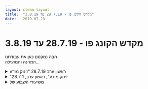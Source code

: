 ```yaml
---
layout: clean-layout
title:  "מקדש הקונג פו - 28.7.19 עד 3.8.19"
date:   2019-07-28
---
```

# מקדש הקונג פו - 28.7.19 עד 3.8.19 
הבה נמקסם כאן את עבודתנו<br> המהנה והמועילה...

<details>
                    <summary>ראשון ערב 28.7.19 "זינוק מודע</summary>
                    הגעתי לשיעור במצב נפשי ירוד, ממש חוויה של משבר, ציפיתי שזה הולך להשתנות בזמן השיעור, ומשהו בי גם ניסה להתנגד לזה, אבל בהדרגה זה באמת מה שקרה.<br> <br> התחלתי לעצמי את השיעור בעיקר בלהיות עם עצמי ועם הרגשות שלי. הלכתי לגינה השקועה ואחרי זמן קצר בן וקרן הצטרפו אלי. בן הנחה הכתיב לי טבלה שבה הפרק הראשון מחולק ל-12 חלקים בסדר מסויים. אחר כך אני וקרן קיבלנו סדרה של תרגילים שכל אחד מהם מכוון לאחד מאותם החלקים. הראשון היה לתרגל שני תרגילי מתחיה מסוימים תוך דיווח על השתפרות ועל הנאה (מאגר תנועות), השני היה מעיין תרגיל סיוף בידיים מוצלבות כשמנסים ללטף את הצד השני (קרב מבוקר), השלישי בו זמנית להגביר את הנינוחות שלנו ואת הערות שלנו לסביבה תוך דיווח על שיפור והנאה (הגנה עצמית), הרביעי לשפר את יכולת הקפיצה מהמקום שלנו (מיומנויות תנועה), החמישי&nbsp;&nbsp;לשתף במשהו שהשתפרנו בו לפי תור בזוג (עבודת זוגות), השישי לזרוק משהו קטן באוויר ולתפוס אותו (מיומנויות חבטה), השביעי אותו דבר רק בעיניים עצומות (כיוונוני הצלחה), השמיני לעקוב אחרי עצמנו מבפנים (עבודה פנימית), אחר כך היה תרגיל שבו כתבנו משאלות ונהנו מהן ותרגיל שבהו העצמנו את ההנאה שלנו באופן כללי, אבל אני לא בטוח לאיזה חלק כל אחד מהם היה מקושר, היה עוד תרגיל שאני בכלל לא זוכר, והאחרון היה לדמיין את היום שהיה לנו לפני השיעור, לדמיין אותו יותר נינוח, ושהגענו לשיעור 10 דקות לפני השעה שהגענו בה בפועל. <br> <br> אחר כך ציירנו טבלה ריקה שמייצגת את אותה טבלה של חלקי הפרק הראשון. נזכרנו בכל אחד מהתרגילים וסימנו דרך הטבלה לאיזה עוד חלקים הוא תרם, אז בן נתן כל מיני שמות אחרים לחלקים ואנחנו היינו צריכים לסמן בטבלה הריקה את החלק הרלוונטי, ולבסוף סימנו לעצמנו את השלב שבו אנחנו משערים שאנחנו נמצאים בו בכל חלק לפני סולם שקיבלנו.&nbsp;&nbsp;<br> <br> מכאן המשכתי לעצמי את השיעור, בהתחלה חיפשתי תרגילים גופניים שאני מרגיש שעושים טוב לברך שלי (שלאחרונה פיתחה רגישות מסוימת לפעילות גופנית). קרן הציעה שנעשה עבודת ראי ביחד, ועשיתי הפסקה קצרה בחיפוש בשביל זה.<br> <br> הרגשתי שהשיעור שלי מושך אותי לשנות מיקום ולהמשיך בפעילות יחסית יום יומית בתוך מסגרת השיעור. התחלתי בללכת על אבן גבירול ולחפש מקום שאני אוכל גם לאכול בו וגם להטעין את הטלפון. תוך כדי ההליכה התמקדתי בעיקר בלאפשר לעצמי להתאזן. התישבתי במקודונלדס והתחלתי לגלוש באינטרנט תוך כדי שאני יוצר הרבה עצירות יזומות ששברו את האינרציה שאני בדרך כלל נכנס אליה תוך כדי גלישה. אחרי זה הרגשתי שהגיע הזמן לסיים את השיעור, ואכן כך עשיתי.
                  </details><details>
                    <summary>"זינוק מודע", ראשון ערב, 28.7.1</summary>
                    תחילת שיעור בערך ב19:30.<br> <br> הוכרזה תחרות מי יגיע ראשון למקום בו התקיים באותה עת השיעור של 18:00 (שמשתתפיו נעדרו רגעית), שסומן ע&quot;י בן.<br> השתרכתי לי מאחור, אך גיליתי שלמרות מגבלותיי, עם קצת יותר מאמץ אולי הייתי יכול להגיע ראשון.<br> <br> עבדתי קצת על ראייה דרך הרפיית המבט. לא כל כך הצלחתי להיכנס לזה.<br> ריב הראה לי תרגיל מסוים של אגרופים ל 5 כיוונים, כשהרגליים נטועות בקרקע. הסתכלנו על שלבים נוספים אפשריים של התרגיל.<br> בערך ב8 קיבלנו - בועז, בעז, דרור וריב, הנחייה להיפרד מהאחרים בשעה 20:45, ולהמשיך את השיעור של עצמנו.<br> <br> החלטנו לנצל את הזמן המשותף כדי לעבוד על דברים ביחד. רבע שעה לאמנות הלחימה וחצי שעה לבריאות והגשמה:<br> - אחד נכנס למרכז המעגל בכל פעם, ומסמן חבטות על האחרים.<br> - אותו תרגיל כולל אפשרות להתגונן.<br> - שיחה/שיתופים בכל מני נושאים ונסיון להיטיב.<br> חלק מהזמן חוויתי חוסר נוחות בתוך הגוף שלי, תחושה שאני צריך להזיז אותו מצד אחד, ופוחד לזוז מצד שני.<br> נסיתי לעבוד עם זה, לאפשר לחוסר הנוחות להיות. לעתים להיות חסר תנועה ולראות מה קורה בפנים.<br> <br> ב20:45 התפצלנו. הלכתי לכיוון דיזנגוף סנטר. התיישבתי על ספסל בדרך, במטרה להתחבר יותר אל השיעור שלי.<br> היה לי מאד נעים הטיול הזה, ובהמשך, בתוך הקניון גם כן.<br> נהניתי להתבונן על חנויות, ציורים, אנשים... להרגיש מה עולה בי.<br> עשיתי עבודה מיטיבה עם הדמיון.<br> <br> כיוונתי שהשיעור שלי יתמזג עם היומיום בהדרגה בין 21:30 ל22:00, ורציתי להגיע לאכול משהו לקראת סיום השיעור.<br> מתישהו עלה בי שיפוט על כך שאני לא נותן לעצמי תרגילים ברורים ו&quot;סתם הולך&quot;.<br> נראה לי שזה הצביע על משהו אמיתי, אבל בצורה לא כל כך מיטבית.<br> <br> היה משהו משחרר עבורי בסיום ההדרגתי - להיות בשיעור אבל לא לגמרי.<br>
                  </details><details>
                    <summary>משיעורי השבוע של</summary>
                    
                  </details><details>
                    <summary>> > א' 28.7.2019, "זינוק מודע</summary>
                    מסביבות רבע לשבע בנקודת המפגש, עם חלק מרכזי ליד בריכת הפרחים בכיכר התרבות עם בעז, בועז ודרור (וליד דניאל וקרן) וחלק נוסף בבית עד לא יודע מתי, אולי שתים עשרה.<br> <br> מתוך התקדמות משותפת עם בועז בתחילת השיעור:<br> + שיחה על השפה: למידתה, שימוש בה, הבנת מה שנאמר, מה בי שמשלים את מה שנאמר בלי בהכרח לשמוע או להבין הכל..<br> + דגש למשך השיעור: הקלות שמודגמת על ידי הנדירים שרצים בקלות, וגם בעבודה, בתקשורת..<br> ניסיתי להשאיר את היעד הזה חי ומאפשר בעמידת ידיים, התגמשות, מציאת טכניקות מועילות, תרגול פורמות, הליכה בגובה (בזה במיוחד בלטו תת-סעיפים כמו לא להניח ללחץ מיותר להצטבר - אפילו לא כשהוא עדיין זעיר)..<br> <br> דרך יעילה לשחרור החבטות שלי ולהרחבת הכוונון שלי לכל מה שמקיף אותי ולא רק לפנים:<br> קובע נקודות סביבי וחובט בהן (למשל זרוע ימין יכולה לחבוט לחמש נקודות: לאחור משמאל, שמאלה, לפנים, ימינה, ולאחור מימין), משדרג את זה בהוספת גבהים (ברגליים יותר כפופות למשל), נקודות נוספות, אלכסונים.. ובסופו של דבר משחרר את זה לגמרי בחבטות חופשיות לאן שאני רוצה.<br> זה היה נעים ורגוע, ומדי פעם סיפק תרגולים ייעודיים - למשל בחביטה ימינה עם זרוע ימין כמו שמודגם ב&quot;אגרוף ארוך&quot; הראשונה, בעזרה שכינוס זרוע אחת מגיש לפשיטת הזרוע השניה, ועוד כל מני.<br> <br> ביקשתי מבן לסיים את השיעור לפני תשע, במקום זה (לשמחתי) בועז, בעז, דרור ואני הונחינו להמשיך בשיעורינו ברבע לתשע במיקומים נפרדים.<br> ניצלנו את הזמן עד אז לעבודות משותפות באמנות הלחימה, הריפוי וההגשמה. <br> <br> משהו מההתקדמות המשותפת באמנות הלחימה:<br> כל פעם אחד מאיתנו התיצב בין האחרים והגיע אליהם בכל מני אופנים שבחר. אצלי נכללו בזה למשל הגעות מאחור והתקרבות למטרת חיסול. בהמשך התרגיל הזה הנמענים נעו, סיפקו מטרה נעה.<br> תרגיל טוב נוסף היה איתור &quot;בנק המטרות&quot; אצל אחרים והגנה על זה שלי, ובהמשכו – הגנה טוטאלית על עצמי, בלי צורך להתייחס למטרות מסויימות.<br> <br> תוך כדי העבודות השונות תרגלתי גם את איכות הקלות שהתאכנתי עליה בתחילת השיעור וגם את הבעלות שלי על השקט שלי (כולל למשל לא לנהל אותנו או להציע דברים חלק מהזמן), זה היה נעים ומיטיב.<br> <br> בבית: הנגשת דברים שאני רוצה לעסוק בהם ולא במיוחד (עד במיוחד לא) נגישים לי, באמצעות שדרוג עצמי בעזרת שקט. הצבתי לי שלושה דברים כאלה שאני רוצה לעסוק בהם. הגעתי לאחד, במידה מסויימת לשניים. דווקא השלישי היה חשוב לי במיוחד במובן היומיומי-שרידתי שאחד היעדים שלי הוא מודעות אליו ושדרוגו.<br> הפעילות הזאת, וזיהוי מה שהגעתי אליו ומה שלא, גם סימנו לי את פעילויות מחר (אכן הגעתי לנושא השלישי ביעילות למחרת), ושדרוגים נוספים נחוצים/רצויים ביכולתי להגיע לכל מה שאני רוצה לעסוק בו. <br>
                  </details><details>
                    <summary>> > ב' 29.7.2019, "מסלולים מהנים</summary>
                    עם אסא, ניקו, מיכל ושיר, בכיכר אתרים.<br> <br> הגעתי על השפיץ, בשבע וחצי. סיימתי בכיכר אתרים בסביבות עשר ועשרים, עשר וחצי (התכוונתי להמשיך בשיעור, אבל הסתבר שלשיעור אין שום כוונה להמשיך אתי).<br> <br> כשעבדתי עם ניקו על הפורמות הבסיסיות הראשונה, השניה והשלישית ועל חמש החיות, קיבלתי כמה הבזקים נהדרים. ביניהם:<br> + שמעתי את עצמי אומר לניקו משהו בכיוון &quot;לא משנה מה מביניהם, העיקר שתבחר משהו&quot; והפס קול כאילו היה מרובד בכל הפעמים שפחות או יותר אותן מלים נאמרו/ייאמרו (כולל לי) עם אותה הבעה של האומר שמנסה להביע משהו שעובר רק בחלקו. משהו כזה.<br> + נזכרתי בי לומד את הפורמה השלישית והרביעית ממישהי, הרגשתי בגוף שלי אז, במעין כאב פנימי, בעצמי בתנוחה המדוייקת שהייתי בה ובשתיים-שלוש תנועות סביבה, ובמי שמלמדת אותי מגלה שהיא לא זוכרת מה הפורמה הבסיסית השלישית ומה הרביעית, שהוא אולי בסיס הולם לזה שגם אצלי העולם תמיד קצת מיטשטש כשאני מנסה להצמיד להן את המספר הנכון.<br> <br> בן העביר לנו שתים עשרה עבודות. משתפר באחת, בא אליו ומקבל את הבאה.<br> + שיפרתי שלוש תנועות פיזיות. ביניהן עמידת ידיים (מול קיר), עם סוג של התארכות שהשתפרה הפעם, ומן תרגיל של הגמשת הזרוע/השכמה שהצליח מאוד לערב כמה חלקים מפתיעים שלי. <br> + שיפרתי קצת את ריקוד הקרב שלי (הצעדים שמניידים אותי כרצוני בזמן קרב), במיוחד משהו שקשור בהפניית הצד אל היריב כל הזמן במטרה להישאר מוגן. <br> + כיסיתי את השטח באור לבן בוהק (השיפור היה שהנחתי לו לקרן מאליו, לא כאילו אני מחולל את זה. לקח לי זמן להיפטר מהשימוש במלה &quot;כיסוי&quot; כאילו היא מתכוונת למעטה חיצוני.)<br> + הרפיתי את הגוף<br> + העמקתי את הנוחות שלי עם מישהו (לא מבין הנוכחים). עם שני מישהואים למעשה.<br> + שיפרתי את האגרוף/ים שלי, בעיקר במשהו שקשור לטווח הארוך שלו בתחום שבו הוא בסביבות שיא המרחק ממני.<br> + סקרתי את רמתי בשיעור עד כה, נהניתי ממנה ושיפרתי אותה (צללתי לרגע קצרצר לשורת נקודות כמו לבריכות של דיגורי ביער בין העולמות. בריכת שעת ההגעה, בריכת הנכונות לעבוד עם אנשים, בריכת הכוונון להניח לדברים טובים שיושלכו ליומיום).<br> + העמקתי את הנוחות שלי עם עצמי (העבודה החשובה של היום מבחינתי, אם רק זה היה בשיעור סלמאת, עשיתי את שלי)<br> + שיפרתי את היכולת שלי לנהל עכשיו את השיעורים של ארבעת האחרים (בעיקר בשיפור התפישה שלי אותם)<br> + התבוננתי ברמה שבה עברתי את הלימודים עד כה, נהניתי ממנה, שיפרתי אותה<br> + העמקתי את הנוחות שלי עם הגוף שלי.<br> + סקרתי את היום שלי ממתי שקמתי עד עכשיו, נהניתי ממנו, הוספתי לו איכויות מסויימות, שיפרתי אותו.. (היה בהנחייה גם משהו כמו &quot;ככה שהגעתי עשר דקות לפני השעה שהגעתי בה&quot;, אבל זה פחות או יותר רק עצבן קצת).<br> <br> בהמשך השיעור, עד מה שהתברר בדיעבד כתומו, מצאתי עם אסא &quot;מאיצנים&quot; שיכולים להאיץ את ההתפתחות שלנו.<br> <br> <b>מעכבים</b><br> מבחין בגישות והתנהלויות מעכבות שיש אצלי. חווה את עצמי בלעדיהן, או עם גישה או התנהלות יותר טובה.<br> למשל, אם מנהלת אותי תפישה שלי כמי שלא ניגש למשימות שמוטב שייגש אליהן, אני מניח לתפישה יותר טובה שלי את עצמי לנהל אותי.<br> כחלק מהעבודה שלנו מצאנו מעכבים מעניינים, לא לגמרי מובנים מאליהם. למשל איזה תדר פנימי של &quot;עוני&quot; שמתבטא לא רק בחשבון הבנק אלא גם בצורת המגורים, ביחסים עם אחרים וכן הלאה, כך שהצלחה להמיר אותו בתדר יותר מוצלח תשפיע על הרבה תחומים.<br> <br> <b>ריצה קלה</b><br> עבודת המשך לדגש העיקרי בשיעור אתמול שלי, שמופיעה בהמשכונים כבר אי אלו שיעורים. אני אוהב את המתמשכים האלה.<br> כמו יחידי הסגולה שרצים בקלות, רואה את עצמי &quot;רץ בקלות&quot; בכל מני תחומים, לא רק בריצה פיזית. רץ בקלות בניהול הכלכלי שלי, בהתקדמות שלי בלחימה, וכן הלאה.<br> פשוט הזכרנו תחומים, וראינו את עצמנו במצב &quot;ריצה קלה&quot; בהם.<br> <br> <b>אסטרטגיית ההצלחה שלי</b><br> ליצורים שונים יש אסטרטגיות שרידה והצלחה שונות. איזו אסטרטגיה תאפשר ליצוריבּ לעבור דרך שער הפרק השלישי? <br> <br> <b>צבירת זמן</b><br> בדברים שאני טוב בהם, אני משקיע פרקי זמן ומאמץ אינטנסיביים.<br> הדעות והרגשות שלי על זה – האם זה כדאי, האם בא לי וכיו&quot;ב לוויינים – הם עניין נפרד, שאני לא רוצה לתת לו למנוע ממני את הזמן והמאמץ שאני רוצה להשקיע בדברים (בשלב זה אני כבר ממילא לא חושש שדברים כאלה יישארו לא מטופלים).<br> ובכן, כמה דקות קרב נתתי לי בשבוע האחרון?<br> מה שאני חושב ומרגיש כלפי זה פחות רלוונטי. הנתון עצמו: כמה דקות?<br> נתנו לעצמנו עוד דקת קרב. השתמשנו בטכניקה החמודה של ספירה לאחור, כל אחד בתורו סופר עשר שניות עד שהדקה נגמרה.<br> <br> <b>מומחוי</b><br> נכונות להתמחות בתחומים מסויימים. קטנים, יותר גדולים – להכיר היטב את מצבי הצבירה של התמחות ומומחיות, התמקצעות ומקצוענות.<br>
                  </details><details>
                    <summary>> > ד' 31.7.2019, "צעד נוסף</summary>
                    מכשש וחצי עד כעשר וחצי<br> <br> בכיכר חסידי אומות עולם<br> עד שסשה הגיעה נתתי לעצמי אימון בעיקר גופני, שכלל בין השאר להיות נמוך על הקרקע, פורמות, צעדי ריחוף שכאלה, הגמשה של האגן ועוד.<br> <br> כשהגעתי כל העמדות (חצאי הגורן) היו תפוסות חוץ מזאת ליד הברזיה, אז עבדתי שם. בגינה לידי, במקום שעצים ושיחים מחביאים למחצה את מי שנמצא בו, שיחקו שני זאטוטים. מבחינתם זה היה יער פלאים שהצליח להחביא אותם לרגע ממבוגר אחראי כלשהו. מבחינת איזה ישות פנימית אצלי, זה היה מקום שמשתינים בו וממש מוטב לא לגעת בו יותר מדי. בשם הישות הזאת רציתי ללכת למשות משם את הילדים. הסתכלתי בשתי המציאויות - שלהם ושלי, ועזבתי אותם לנפשם בזאת הכל כך הרבה יותר מוצלחת של עצמם.<br> <br> כשסשה הגיעה עברנו לגן דבורה. בהתחלה למדנו על הדשא והיתושות למדו עלינו (חוץ מלהק יתושות שהעדיף לאפוף את כרית החבטות שלי, קטע מוזר) ואז עברנו לשטח הילדים שבועז ושמואל כבר היו לידו ובו.<br> טיפה מזה:<br> + חקירת זוויות. כאלה שנוצרות בין השוקיים לכפות הרגלים כשכפות הרגליים מונחת פחות או יותר בכל שטחן על הקרקע ולגוף מותר לנוע, כאלה שרגל יוצרת כשהיא באוויר, כאלה שהאגן קשור אליהן.. הונחינו לוודא שבחקירה נכללות זוויות שמסמלות איזשהו גבול (ביחס לאגן למשל, זה יכול להיות כשפלג הגוף העליון רוכן מטה וזה פחות או יותר סוף טווח הכפיפה כרגע) וגם זוויות שלגמרי לא (למשל הטיה קלה של פלג הגוף העליון או כיפוף קל של הרגל).<br> + חוויית טווחים (התברר לי למשל שיש בין הגופים שלנו הרבה טווחים, לא אחד, ושהרגישות שלי ליחס בין הגוף שלי לבין סביבתו גברה מאוד).<br> + איתור רגישות שמגבירה את המוגנות.<br> + איתור מבנים תנועתיים שאולי יעזרו בכל מני שלבי-יום שלנו כשזה נחוץ. הדגמנו אותם זה לזה כדי להדגיש אותם לעצמנו.<br> + תנועות מתחילת &quot;חמש החיות&quot;.<br> + איתרתי את המרחב/השקט שמחוץ לי, אותי שבתוכו, ואותו שבתוכי.<br> זיהיתי שהוא אחד, ושהוא פוגש בעצמו (זה שמחוץ לי בזה שבתוכי) ומחבק אותי בדרך (חוויתי את עצמי הן כשקט המחבק והן כגוף המחובק).<br> מצאתי את היכולת לחוות את החיבוק הזה מתי שאני רוצה, וידברים טובים שזה נותן לי (למשל מה שמעצבן מעצבן פחות, מי שאהובים אהובים לכל הפחות לא פחות).<br> <br> הצטרפתי לבועז ושמואל בסביבות עשרה לתשע, והונחינו להעביר את עצמנו לגן דובנוב עצמאית, עם עבודה כל כך טובה שהיא תיזכר כמו יהלום זוהר.<br> העבודה שלי היתה לגמרי כזאת. בהתחלה כפות הרגליים שלי יצרו ופגשו טביעות זוהרות שהרגיעו וריפאו אותן. אחר כך הלך מתחתי ריבּ הפוך. זה היה צלול, נוכח מאוד, ודומיין/נחווה ויזואלית, תחושתית ושמיעתית (למשל כשכפות הרגליים שלנו נפגשו בכל צעד זה השמיע קול כמו של הליכה על מים). היה לזה אפקט מרפא נהדר.<br> <br> בגן דובנוב כל אחד כבש לו את אחד הספסלים מאלו שעומדים בריבוע (נדמה לי שליד הכניסה לרחוב ליאונרדו דה וינצ&#39;י), והעברנו לנו עבודות בסבב:<br> <br> + בועז הנחה אותנו בהכנת/תכנות יום-מחר מוצלח (בדיעבד, ממיקומי הנוכחי בשלהי יום מחר, הוא אכן מוצלח מאוד ונדמה לי שהעבודה הזאת באמת תרמה לזה).<br> <br> + שמואל העביר שתי עבודות מופלאות.<br> ++ הפניית תשומת לב לכל התנועה הפנימית שבי, כולל למשל הנשימה ופעימות הלב, וגם תנועות עדינות יותר.<br> ++ מדמה ים די שקט נרחב, שנפרש בין אופק לאופק והגלים שלו בוהקים בשמש. מכיר בכך שמתחת לשכבה העליונה, המנצנצת בשמש, שאני מכיר מעצמי ומהעולם, יש עוד מעמקים כבירים. חש בהם קצת.<br> <br> + מצאנו דברים שאנחנו טובים בהם.<br> זיהינו שלקח לנו הרבה זמן להיעשות טובים בהם, ושזה כלל תקופות של עבודה אינטנסיבית. חיפשנו מה איפשר לנו לספק לעצמנו פרקי זמן אינטנסיביים כאלה. (שיתופים לגבי המאפשרים כללו צורך, ייאוש, תחושת ייעוד, רצון, ודחף להשלים את היצירה התורנית, לעשות אותה שלמה, מושלמת, מה שנועדה להיות.) <br> התבוננו בדברים שאנחנו רוצים להיעשות טובים בהם, ובדקנו האם אנחנו מאפשרים לעצמנו להתיימן בהם כמו שאיפשרנו לעצמנו במה שאכן נהיינו טובים בו.<br> מיקדנו את זה באמנות הלחימה.<br> כל אחד מאיתנו מדד בתורו שלוש דקות נפרדות. בראשונה, השניים האחרים תיאמו איזה סוג של קרב הם רוצים לערוך. בשניה, ערכו את הקרב. בשלישית, כולנו ישבנו לנו.<br> אחרי כן שוחחנו על זה קצת, נתנו טיפים, התבוננו, תהינו, הצענו. <br> <br> בסוף חזרתי דרך גן דבורה ברון וסיימתי את השיעור. <br>
                  </details><details>
                    <summary>> > ה' 1.8.2019, "הצעד הבא</summary>
                    מכחמש וחצי עד כתשע וחצי בנקודת המפגש, גינת חיסין וגן יעקב (בקומה העליונה).<br> <br> בנקודת המפגש פעלתי ברוח הרצון לספק לי פרקי התיימנות יותר משמעותיים בכל מני דברים.<br> <br> בשש וכמה דקות בועז, יניב ואני העברנו את עצמנו לגן חיסין. בדרך הזמנתי את בועז ויניב לשער מה נושא השיעור (שסייעננו העביר לי לפניו), ושניהם הגיעו לנושא הכללי כמעט מייד: <b>לכבוש את הפרק הבא בלימודיך ובחייך</b>.<br> <br> ערכנו סבבי הנחייה בנושא השיעור.<br> <br> + שיתופים ממיטב הלימודים שלנו השבוע, גם משיעורים וגם לא (אחד השיתופים המשמעותיים בשבילי היה של בועז, מחווייה שקשורה להתיימנות מקצועית. לא כדאי לי להתנות את הפתיחות והנכונות שלי ללמוד ולהשתפר, בזה שהמורים הפוטנציאליים שלי יענו על מפרט שדמיינתי).<br> + רשימה של איך שאהיה לדעתי כבוגר הפרק הזה בכל מני עניינים (הספקתי לפרט כמה דברים לגבי אמנות הלחימה שבהירים לי, מסתבר, ומשהו מאמנות ההגשמה והאושר שמשום מה באו ביחד).<br> + מדמיין את עצמי כמו שאני מעוניין להיות, בתחומים ספציפיים ובאופן כללי, כולל חוויית החיים שלי. בלי להגביל את עצמי דווקא לסוף הפרק הזה.<br> + מוצא איכויות פרק-שלישי שכבר יש לי איתן היכרות טובה. אולי רציפה, אולי בהצצות, בכל אופן ברור לי במה מדובר (זאת היתה אחת העבודות המשמעותיות יותר בשבילי בשיעור הזה. בין האיכויות ששיתפנו בהן היו מצב צבירה מסויים, איכויות תנועתיות מסויימות, רמות התבוננות ולמידה, והיכולת ללמד את עצמי להיות טוב במשהו).<br> + איתור &quot;פיקים&quot; לימודיים/תפקודיים שלי מהעבר. זיהוי המקום הפנימי הזה בי, <b>ופשוט להיות בו</b> יותר. להיות בו כמה שיותר.<br> + סריקה כללית של שש האמנויות. מיקומי בכל אחת מהן, וכמה אני מרגיש כרגע שיש לי בכל אחת מהן תנועה משמעותית מעלה.<br> <br> בסוף הסבבים האלה העברנו את עצמנו בחזרה לכיוון נקודת המפגש תוך כדי שאילת שאלות מועילות (בסבב, כל אחד את כולנו, בלי צורך לענות בקול). אספנו את ליעוז, ועברנו לגן יעקב להמשיך ללמוד את סן צ&#39;ן השלישית.<br> <br> כשיניב ובועז המשיכו להם המשכתי עוד קצת עם ליעוז. בין השאר התאמנו בקרב ושוחחנו. קצת מהדברים הטובים שעלו:<br> + הקשבה בזמן קרב (אני יכול למשל לשים לב לאף שלו, למתי שהוא שואף ולפיכך אולי פחות מוכן / מוכוון-התקפה)<br> + הזכרתי מצב צבירה שאני שואף אליו, של (בין השאר) זרימה קלה בין מצבים, ושאלתי מה יעזור להימצא בו יותר. ליעוז הציע את מה שלא משתנה, למשל השקט. זה השלים לי את התמונה, והתקשר לי לפיסות ידע נוספות. זה שלא משתנה מאפשר השתנות בלתי מוגבלת.<br> + lo and behold, הפורמה החמישית כוללת הפלה.<br> + מוקדי קיום שונים שמעשירים זה את זה. למשל עבודה טובה ומשפחה שכל אחד מהם הוא מן כוח-על זוטא סודי שלי כשאני אצל השני.<br> + אוכל-כל במובן הטוב: אמנות היש, כל דבר הוא תזונה טובה בשבילי.<br> + עוזר לפעמים לזהות מאיזה סגנון (צפוני/דרומי) דברים מגיעים – פורמות, הסטות, טכניקות..<br> + סבתא איטל וסבתא אורה, מציאויות שונות שמתגלות כשמסתלקים הזיכרון ויכולות נוספות. מה אני שואף שההוויה שלי תהיה?<br> + הרגע הזה. השיעור שלי הסתיים ברגע מדוייק, כשהתקיימם של העבר, העתיד ותפיסות נוספות כאן ועכשיו קיבל ממשות צלולה מאוד פתאום.
                  </details><details>
                    <summary>שעור יום שני בקר 29.7.19 - "אגרופים מצחיקים</summary>
                    הגעתי ב-6:25 – השתתפו: אינגריד, דורית, יואב – הנחה: בן – השיעור שלי הסתיים ב-8:20<br> <br> תחילת השיעור<br> כמעט מיד עם הגעתי לנקודת המפגש בן הנחה אותי להמשיך את השיעור שלי תוך מעבר לגן דובנוב ולהתמקם בשליש המרכזי שלו.<br> מעבר בהליכה שלווה, תוך תשומת לב לגוף, לתחושות ולמחשבות, בראיה מרחבית. התנועה במרחב עזרה לי להיות ממוקדת.<br> עם כניסתי לגן דובנו הייתי בדילמה היכן להתמקם. דילמה בין ההנחיה לבין הרצונות שלי למקום נעים יחסית לבצע עליו תרגילים בישיבה או בשכיבה. בסוף בחרתי ברחבת המתקנים לי השביל החוצה, על הגבול בין השליש הראשון לשליש המרכזי של הגן. <br> התחלתי במדיטציה בעיניים עצומות בישיבה מזרחית על ספסל, כדי לברר עם עצמי מה מנסה להגיע אלי ועל מה ברצוני לעבוד. גמישות, מתיחות, חיזוק מתוך שקט ושלווה – כלומר ללא מאמצי יצר.<br> תוך כדי המדיטציה עלה הבזק של זיכרון ברור וצלול של תחושת אושר צרוף ללא גורם חיצוני מיוחד, אלא מתוך עצם הטבילה בטבע מסביב וההתבוננות בו, כשאני מרגישה בטוחה.<br> <br> חלק ראשון<br> פתחתי בתרגילי גמישות ומתיחה ברחבת המתקנים. נעזרתי במתקנים לכל מיני מתיחות, להיתלות בידיים, ועוד. <br> בדיעבד אני מזהה גם פעילות של מנגנון פנימי לניפוי מחשבות ביקורתיות.<br> תוך כדי מתיחת פיסוק הרגליים והתכופפות התעוררו פעמיים מעין צלצולים באזן שמאל שלי (זאת ששומעת פחות טוב). תופעה מוכרת, אך הפעם הענקתי לה תשומת לב, התבוננתי, הקשבתי, חקרתי. <br> תרגילי חיזוק שרירי הבטן (כפיפות בטן ועוד), לחיזוק הידיים (כפיפות ידיים, הליכה על ארבע). חוויתי חולשה מסוימת בידיים.<br> עמידה יציבה על רגל אחת תוך מתיחת הרגל השנייה לאחור עם היד. תחושה נעימה של נוכחות ויציבות.<br> כמה תרגילי חימום: חמשת החיות, נשימה, פיסוק רחב: זיהיתי תחושת כבדות ברגליים ולמוקדי מאמץ יתר בלתי נשלט.<br> בינתיים בן הנחה את יואב ודורית לתרגל קרב אגרופים בכל מיני צורות. <br> התעוררה בי השאלה אם זו ברכה או חיסרון שאני מתאמנת לבדי. בדיעבד ברור לי שזו הייתה ברכה כי זה העניק לי את המרחב לשים לב לפרטים משמעותיים – מאמץ יתר, למשל – ולטפח שלווה.<br> <br> חלק שני<br> בן הנחה אותי להתאמן עם דורית על קרב אגרופים (עם כפפות), בהשראת התרגולים שדורית עברה עם יואב.<br> יחד עיבדנו דרך לתרגל חלקים שונים: דיוק בעוצמה (נגיעות בלבד), חזרה על מהלך תנועות, מה לעשות או לא לעשות עם האגרוף השני.<br> כעבור כ-10 ד&#39; בן התערב והסביר לנו על ארבעה מרכיבים משמעותיים בקרב אגרופים:<br> 1)&nbsp;&nbsp;&nbsp;&nbsp;אגרופים/ סיף אגרופים – להגנה ותקיפה<br> 2)&nbsp;&nbsp;&nbsp;&nbsp;גוף – התחמקות בעזרת תנועות גוף<br> 3)&nbsp;&nbsp;&nbsp;&nbsp;רגליים – התחמקות בעזרת תנועות רגליים<br> 4)&nbsp;&nbsp;&nbsp;&nbsp;ראש – גם הנעת הראש מאפשרת התחמקות<br> הוא גם הסביר שכל הנקודות קשורות ופועלות יחד בקרב אגרופים – בעוד שאנחנו התמקדנו אך ורק באגרופים כאל זרוע מכנית שמבצעת מסלולים ליריב. התחלתי לראות את כבדות הרגליים שלי ועד כמה הגוף שלי נותר סטטי ונטוע במקום, כמו קופא. <br> לאחר מכן השתפרנו מאוד מהבחינה הזו. התחלנו &quot;לרקוד&quot; עם הרגליים תוך כדי קבלת אגרוף, גם הגוף החל להיות יותר דינמי. היה שיפור משמעותי.<br> <br> חלק שלישי<br> עבודה משותפת עם יואב ודורית: <br> -&nbsp;&nbsp;&nbsp;&nbsp;הונחינו לעבוד על שיפור הגלגולים שלנו – בין אם פיזית, בין אם בדמיון, בין אם על חלקים של התרגיל. ביקשתי מבן להדגים לנו פעמיים ולאחר מכן עברתי לתרגול פיזי של גלגולים, בשאיפה להפוך אותם ליותר ויותר נעימים. חל שיפור דרמטי אצלי, כבר אין לי רתיעה ושוב אני כבר לא כמעט שוברת לעצמי את הכתף – אבל עדיין נוצר לחץ מעט לא נעים בכתף. בד&quot;כ אחרי שני גלגולים אני מרגישה שהגוף מסרב לחזור על זה, הפעם ביצעתי כ-6 גלגולים וזה הרגיש יחסית טוב.<br> -&nbsp;&nbsp;&nbsp;&nbsp;בישיבה בעיניים עצומות, לדמיין את השלב הבא בביצוע הגלגולים שלי; לדמיין את עצמי בעוד 10 שלבים. הצלחתי לראות את עצמי מבצעת גלגולים כמעט כמו בן. היה כיף.<br> -&nbsp;&nbsp;&nbsp;&nbsp;לדמיין את המיומנות שלי בכל תחום שאבחר – פיזית או בדמיון: בחרתי להתאמן פיזית בקרב (נתתי לגוף לבחור). לאחר התרגול בן אמר לי שהתנועות קרב שלי היו הכי טובות אי פעם. הופתעתי. זה הבהיר לי את המשמעות של הדמיית המטרה לפני ביצוע, כדי לצמצם השפעות – לא רק חיצוניות אלא גם של מצב רוח רגעי. תובנה משמעותית מאוד עבורי.<br> בן נפרד מאיתנו והותיר אותנו להמשיך את שעורנו באופן עצמאי ללא הנחיות נוספות.<br> -&nbsp;&nbsp;&nbsp;&nbsp;וגם: עבודה על הבריאות שלי – חיזוק הבריאות.<br> -&nbsp;&nbsp;&nbsp;&nbsp;תשומת לב לגב התחתון ולחסמים שבו.<br> סיממתי את השיעור שלי בשעה 8:20 לאחר כמה רישומים במחברת, עם תחושה של חוסן ושלווה להמשך היום. <br> כמה למידה ואיזו העצמה מדהימה! &#61514;
                  </details><details>
                    <summary>> > ארבע הנקודו</summary>
                    ארבע הנקודות שהוסברו לכן הן עיניים-ידיים-רגליים-גוף (עיניים - קריאת היריבה; ידיים - כפי שציינת; רגליים - עבודת התזוזות; גוף - השימוש בגוף כולו, כולל התחמקות עם הראש וכו&#39;).<br><br><table width='70%' cellpadding='0' cellspacing='0' bgcolor='#C6C7C6'><tr><td height='1'></td></tr></table><br><b>מדברים על מדיטציה:</b> <a href="http://forums.tapuz.co.il/meditation" target="_blank">http://forums.tapuz.co.il/meditation</a><br/><br/>לומדים את אמנות המדיטציה: <a href="http://www.ThePracticalMeditation.com" target="_blank" rel=nofollow>www.ThePracticalMeditation.com</a><br/>לומדים את אמנות היכולת: <a href="http://www.MagicalChanging.com" target="_blank" rel=nofollow>www.MagicalChanging.com</a>
                  </details><details>
                    <summary>שני ערב 29.7.19 "מסלולים מהנים</summary>
                    זמני השיעור שלי: 19:25 - 22:26<br> השתתפו בו מלבדי: ריב, ניקו, מיכל ושיר<br> <br> טוב , זה היה חתיכת שיעור. בוא נראה מה אני יכול לכתוב עליו.<br> <br> חלק א - עד איסוף על ידי בן<br> חלק ב - 12 ההנחיות<br> חלק ג - עבודה עם ריב<br> אפילוג - לאחר סיום השיעור הרשמי<br> <br> <br> מתוך החלק הראשון<br> בעבודת הבוקר שלי כשראיתי את עצמי מגיע לשיעור, ראיתי אותי מתמקם לבדי באמפי הקטן ומשקיף משם על הכיכר. התמלאתי בהרגשה טובה ומלאת הבטחה כזו, לכן מיד כשהגעתי מיהרתי להתמקם שם. הייתי די סוער מכל ענייני העבודה שלי וכל מיני דברים נוספים. אבל ההרגשה המיוחדת הזו הגיעה בכל זאת. <br> <br> התבוננות: אוקיי, אז יש כאן שיעור. מה זה הדבר הזה? איך משתמשים בזה בצורה מצוינת יותר?<br> <br> עשיתי שם עמידה סטאטית קצרה, עם הידיים מונפות לצדדים והמבט קבוע בנקודה מולי. היה מגניב לראות איך אני נרגע ואיך התמונה מקבלת צבעים אחרים. <br> <br> התיישבתי וכתבתי את התוצרים הרצויים לי מהשיעור. ביניהם:<br> עלייה על נתיב התקדמות מהיר יותר<br> פתיחת אמן התנועה לרמה חדשה<br> שדרוג אמן ההגשמה ואמן בית המלאכה.<br> מחקר נוסף של 4 ההיבטים.<br> <br> לאחר זמן מה הצטרפתי לניקו ולריב שהתמקמו על אי העץ שבו אנחנו מתמקמים לאחרונה בתחילת השיעורים. שם תרגלתי עניינים שונים באמנות התנועה שלי. <br> <br> עם מיכל - הרפיה (קשב -&gt; הרפייה) מציפיות העולם ממני ומציפיותיי ממני (זה בעצם ציפיותיי, זה רק לובש את הפרצוף של העולם בתוכי). הדבר מאפשר לי לעבור ממצב של מישהו שצריך לעמוד בקריטריונים ולהצליח, למישהו שנמצא כאן ועובד עם מה שיש פה כדי ליצור את מה שהוא רוצה. <br> <br> לאחר העבודה עם מיכל שבתי לאמן התנועה שלי. כשתרגלתי בו את 4 ההיבטים, הוא פתאום עלה רמה. (אמן התנועה:קשב, אמן התנועה:הרפייה, אמן התנועה: פעילות, אמן התנועה: יצירה.) למען האמת הספקתי רק לתרגל את אמן התנועה:קשב, כשנאספנו על ידי בן. אבל זה כבר עשה הבדל גדול מאוד.&nbsp;&nbsp;<br> <br> מתוך החלק השני - <br> 12 משימות (לא בהכרח בסדר הופעתם)<br> 1. לשפר 3 תנועות (עבדתי עם הוספת קשב, עבד נפלא)<br> 2. לשפר את עבודת הרגליים שלי בקרב (איך לנוע בעזרת עיקרון ה-V גם לכיוון ההפוך).<br> 3. למלא בעזרת הדמיון את כל השטח הנראה באור לבן (מפתיע כמה שהיה מיידי וקל וכיף)<br> 4. לשפר את האגרופים שלי רק בעזרת האוויר (&quot;אגרופי ארנב&quot;, &quot;פיסט אוף לג&#39;נד&quot; - ג&#39;ט לי שובר אבן). <br> 5. להשתפר בהרפיית הגוף (לעזוב אותו, להיות איתו, הרפייה וראיית הפעילות המתרחשת).<br> 6. לשפר את הנינוחות שלי עם מישהו שלא כאן (ההרגשה הזו היא פעילות)<br> 7. לשפר את הנינוחות שלי עם עצמי (הרפייה מציפיות)<br> 8. לשפר את יכולת הניהול של 4 השיעורים (כל אחד מהם הוא דה וואן, איך עוזרים לו לפרוח).<br> 9. להתבונן על איך ניהלתי את השיעור שלי עד כה, להיות מרוצה מזה, לעלות רמה (חלוקה לפרמטרים, ציונים, ראייה של איך זה יכול להיות ברמה גבוהה יותר)<br> 10. להתבונן על היום שלי עד כה, לשפר אותו רטרואקטיבית (לעשות אותו שמח יותר ויעיל יותר) + מגיע לשיעור 10 דקות מוקדם יותר. <br> 11. להתבונן על הלימודים שלי עד היום, להיות מבסוט מהרמה שבה הלכתי עד כה במסלול הזה. לשפר את הרמה של זה. <br> 12. לשפר את הנינוחות עם גופי (המראה שלו, התכונות שלו, העניינים שלו)<br> <br> בביצוע הפעם הדגשתי מהירות ויעילות. יכולתי להשקיע פי שלוש בכל דבר (אפשר שיעור שלם על כל אחד מהם). מחשבה שעלתה לי תוך כדי וגם עכשיו בבית היא האפשרות שזה מבוסס על חלוקת הפרק הראשון ל-12 עבודות. מעניין להתבונן על זה ככה.<br> <br> לאחר סיום חלק זה, קיבלתי להמשיך את השיעור כרצוני עד תומו.<br> <br> החלק השלישי<br> 1. היזכרות ב-12 העבודות ורשימתן במחברת. כדי שיהיו לי<br> .2 עבודה עם ריב על מאיצני התקדמות אל הפרק השלישי<br> <br> עבודה 1<br> מעכבים בדרכים<br> זיהוי מעכבי התקדמות ודמיון של איך היה אם זה היה בנוי אצלי כתומכי התקדמות<br> נטייה לחפלפ דברים<br> ההרגשה שדברים חזקים ממני (אי אפשר לשנות. זה שולט בי)<br> הרגשה שאין מספיק זמן ותאומו יש יותר מידי לעשות אז אין טעם להתחיל<br> לא נעים לי מאנשים <br> <br> עבודה 2<br> שריצתו קלה<br> בעזרת הדימוי של אנשים רצים - יש כאלה שרצים, אבל רואים שזה כבד ומאומץ ומזיע. <br> אחרים - מעטים ונדירים יותר - רצים כמו מלאך קליל. <br> זה נכון לגבי הרבה תחומים. איך היה נראה אם בתחומים שאותם הזכרנו בסבב, ריצתנו הייתה קלה.<br> <br> עבודה 3 <br> קלפים מנצחים<br> בטבע ליצורים שונים יש קלפים מנצחים שונים. אסטרטגיות אחרות. חיה אחת מנצחת בזכות זה שהיא הכי חזקה. אחרת בזכות זה שהיא זריזה וחמקמקה. אחר בזכות זה שהוא איטי מאוד וחומק מעיני הטורפים המבוססות על זיהוי תנועה. וכן הלאה. כל אסטרטגיה היא טובה אם היא עובדת. <br> <br> מה הקלפים החזקים של היצור שאני בלמידה והשתנות?<br> <br> עבודה 4<br> הדקות<br> בחינה של כמה דקות תכלס מושקעות בדברים שאנחנו רוצים להיות טובים בהם.<br> <br> עבודה 5<br> לטף את המומחה<br> יש אנשים שיש להם נטייה להיעשות מומחים בדברים שהם נכנסים אליהם. <br> זו בחירה במסלול מסוים שהם עושים. אולי לא במודע, אבל עושים. כמו הבחירה לעלות על מסלול הריפוי המלא של משהו במקום על מסלול הריפוי החלקי. <br> <br> לאחר חלק זה בחרתי לסיים את שיעורי, אך להמשיך לתרגל אחריו תוך כדי התנועה הביתה. זו הייתה בחירה מעולה. השעה שם הייתה 22:26 אם אני זוכר נכון.<br> <br> מתוך האפילוג<br> הליכה הביתה. מצויד ב-4 ההיבטים. כמה שהעולם נראה אחרת כשאני נמצא בקשב. כל רגע הוא סיטואציה. הצבעים יפים, העולם יפה ומעניין. כמו להיות בעולם אחר בכלל. <br> שם לב לקשקוש המחשבות בתוכי. המשוואה הפשוטה: כשהעולם נראה רגיל, זה סימן שאני ישן. כך יכולתי לשים לב בדרכי לחלקים של עירות יחסית וחלקים של שינה יחסית. בחלקים של העירות היחסית, יכולתי גם לזמן בקלות את חישת הגוף הפנימי. יכולתי לעבוד על דברים. נכנסתי ככה הביתה וביליתי עוד כחצי-שעה עד שעה במצב הזה. זה היה תענוג גדול. <br> <br> לזכור שהזמן אחרי שיעור הוא הזדמנות שאפשר למקסם את הרווח ממנה<br> לזכור שהעולם הרגיל הוא סימן לשינה<br> לזכור שכל מה שצריך זה רגע לעצור את האינרציה כדי להגביר את העירות<br> <br> שיעור מופלא<br> תודה!!!<br> <br>
                  </details><details>
                    <summary>קונג-פו - ראשון 20:00, 28/07 - "זינוק מודע</summary>
                    ביחד עם ריב, דרור ובעז.<br> מ 18:50 עד 21:30<br> ניהלתי שיחה מועילה עם ריב על שפות, מילים והמשמעות שלהן.<br> בעזרת משהו שריב ציין, ניסיתי לטפח מצב של שקט והקשבה.<br> <br> בהמשך התקיים תחרות בין ארבעתינו בה היה צריך לאתר פקק שעם שבן הניח קודם לכן באזור הבריכה השקועה ברחבת הבימה. זה סימן את מיקום השיעור של דניאל וקרן שלא היו באותו זמן באזור. חשבתי שהסיכויים שלי נמוכים יותר כי לא הרכבתי משקפיים והתחלתי בתרגיל מתוך ויתור מסויים. בהמשך הביטחון שלי התגבר והצלחתי לאתר את זה ראשון. לימד אותי לסמוך קצת יותר על הראייה שלי...<br> <br> בהמשך השיעור עשיתי הרבה תרגילי תנועה כיפיים ובחלקם גם מאמצים. נהניתי להמשיך להתקדם בתרגילי המתיחות במנח נמוך ובהליכת ההתעמלות מספר 2.<br> הקדשתי זמן לתרגילי הרפייה של העיניים. לאורך כל השיעור (כאשר נזכרתי בזה) איפשרתי לטווח הראייה שלי להיפתח ולהיחשף ליותר פרטים בסביבה.<br> <br> ב 20:00 קיבלנו הנחיה לשנות מיקום בשעה 20:45 ולהמשיך בשיעור שלנו באופן עצמאי.<br> עד אז שיתפנו ארבעתינו פעולה כשחילקנו את הזמן לאמנות הלחימה (כרבע שעה) ואמנות הבריאות וההגשמה (כחצי שעה).<br> <br> ב 20:45 התחלתי בהליכה לכיוון גן דובנוב. בדרך עצרתי בכמה מקומות, התיישבתי ופשוט נהניתי מלשהות במקום, להרפות את העיניים. תרגול נוסף שעשיתי היה התבוננות ברצונות שלי ובמה שאני רוצה להגשים השבוע ובתקופה הקרובה.<br> <br> שיעור מאד נעים וטוב.
                  </details><details>
                    <summary>"צעד נוסף", רביעי ערב, 31.7.1</summary>
                    בהתחלה התנדנדתי על נדנדה עגולה כזאת, בגן דבורה בארון, ואז קרן הגיעה וגם התנדנדה על נדנדה לידי. דיברנו קצת וזה היה נעים. עברנו לספסל ודיברנו עוד וזה היה נחמד. ככה לדבר עם מישהו, כמו שאני. ואז ילדה שאלה אותי איך קוראים לי, והשאלה השניה שלה הייתה מה אני אוהב, אמרתי לה שאני לא יודע, והיא אמרה שהיא אוהבת חיות, תכלס גם אני.<br> <br> אחר כך היה יתושים אז החלטנו לטייל מחוץ לגינה אל בית קפה. אבל בבית קפה לא היה מגניב אז החלטנו להמשיך לטייל. והשיעור כמו התפוגג לו לאיטו בתוכי. <br> <br> התחיל סביב שש והסתיים סביב שמונה. היה די מוזר בתור שיעור.
                  </details><details>
                    <summary>קונג-פו - רביעי 20:00, 31/07 - "צעד נוסף</summary>
                    השיעור שלי התחיל ב 18:50 והסתייים לקראת 22:00<br> בשיעור נכחו גם ריב, שמואל וסשה.<br> <br> היה לי שיעור נהדר שכלל הרבה דברים טובים ומיטיבים!<br> <br> נכנסתי בהדרגה לשיעור ולאט עברתי לתרגולי מתיחות וחימום קל.<br> <br> זמן קצר אחרי ששמואל הגיע עברנו שנינו לגן דבורה בארון. המיקוד הפנימי שקיבלתי לפני כן הוא ששנינו בפרק השלישי. זה היה מאד מועיל להסתכל על שנינו ולראות אותנו בפרק השלישי.<br> בדרך לגן העמקנו באופן חופשי בשתי האיכויות הרפיה ושקט.<br> <br> אחרי כמה זמן התחלנו בקרב ידיים מלא. זו הייתה עבודה מאד טובה ואינטנסיבית שרק הלכה והשתבחה. בהתחלה הייתי קצת מתוסכל מהסימונים שקיבלתי לאזור הפנים אך בהדרגה שיניתי גישה והייתה בי מעין הכרת תודה לשירות הטוב שאני מקבל. מתישהו התמקדתי בעיקר בהגנה והיו לי הצלחות מאד טובות. אחרי כמה זמן ההגנה התרופפה אבל אני חושב שזה גם הודות לקפיצת מדרגה ברמת העבודה של שמואל.<br> לטובת סוג של איזון, עברנו לתרגל גם עבודת רגליים שנמשכה זמן קצר. המיקוד שלי היה לתפוס את כל הגוף של הפרטנר ולא להתמקד רק ברגליים.<br> <br> עשינו גם סבב הדרכות בנושא אמנות הבריאות:<br> עבודה אחת התמקדה בהרפייה של הפנים ושל העיניים בפרט. בהמשך גם שמנו לב לכל התמונה שנפרסת לפנינו. זה כולל את מה שאנו מסתכלים עליו וגם לכל מה שנמצא בשוליים. עלה בי דימוי נחמד שגם אם יפול עלה מהעץ שנמצא בזווית הראייה זה משהו שלא יחמוק מתשומת הלב שלי.<br> עבודה נוספת הייתה קשורה לנשימה. הנאה מהנשימה, התייחסות אל הגוף כאל מעין מפוח.<br> עבודה אחרת נגעה בתחושת שחרור מכל מה שמכביד עלינו.<br> <br> עברנו לתרגול פורמת אגרוף ארוך הראשון. כל פעם אחד מתרגל והשני לומד מצפייה. לאחר מכן כל אחד מאיתנו ביקש מהשני שילמד אותו מקטע קצר מהפורמה כפי שהוא מבצע אותה.<br> <br> עשינו עוד המון תרגולים טובים ביחד ואני לא זוכר את כולם כרגע...<br> <br> בדיוק כשסיימנו עם התרגול של הפורמות, ריב הצטרף אלינו והנחה את שלושתינו לעבור לגן דובנוב באופן עצמאי אחרי שאנו בוחרים איזו עבודה נעשה בדרך לשם. בחרתי באותה עבודה של העמקת ההרפייה והשקט...
                  </details><details>
                    <summary>שלישי בוקר 31/7 - "משימות בשבילי</summary>
                    הגעתי לנקודת המפגש בערך בשמונה וחצי והמשכתי לגינת דובנוב.<br> כשהדר הגיעה קיבלנו מבן 12 משימות.<br> התבקשנו לבצע אותן בחופשיות ולתעד את שעת הסיום של כל משימה כשאנו מעדכנות אחת את השניה.<br> 8:43-8:50 - עבדתי על כח וגמישות<br> 8:50-8:58 - הריצה שלי השתפרה<br> 8:58-9:06 - נזכרתח(בעיניים עצומות) בקרבות שעשיתי, (התאמנתי בעיניים פקוחות) באוויר בהשראתם ואני מרגישה שהשתפרתי<br> 9:06-9:11 - הגלגול שלי השתפר<br> 9:11-9:20 - בחרתי אדם שלא נוכח כאן כרגע והעמקתי את הנוחות שלי איתו, זה היה נעים ומשחרר<br> 9:20-9:28 - הבעיטות שלי השתפרו<br> 9:28-9:34 - השתפרתי בלהשתפר בגברים<br> 9:34-9:41 - העמקתי את היכולת שלי לחוש את הגוף בעיניים עצומות<br> 9:41-9:48 - נחתי קצת בעיניים עצומות ולמדתי מזה<br> 9:48-9:53 - העמקתי את שביעות הרצון שלי מהשיעור שלי<br> 9:53-9:58 - העמקתי את שביעות הרצון שלי מהתפקוד שלי בשיעורי הקונג פו שלי<br> 9:58-10:14 - עבודה עם הדר בלשפר את הבעיטות שלנו<br> 10:14-10-19 - עשיתי לעצמי רשימה נעימה שבטוח תשדרג את היום שלי.<br> <br> היה לי שיעור ממש טוב הרגשתי טעונת אנרגיה טובה בסופו וגם הרגשתי שהצלחתי לשחרר קצת מטענים שליליים שהצטברו אצלי לאחרונה.
                  </details><details>
                    <summary>> > הגעת לנקודת המפגש טיפה בערך ב-08:00</summary>
                    הבדל של חצי שעה לעומת הערכתך הנ&quot;ל <img src="http://www.timg.co.il/tapuzForum/images/Emo13.gif" alt=":-)"><br><br><table width='70%' cellpadding='0' cellspacing='0' bgcolor='#C6C7C6'><tr><td height='1'></td></tr></table><br><b>מדברים על מדיטציה:</b> <a href="http://forums.tapuz.co.il/meditation" target="_blank">http://forums.tapuz.co.il/meditation</a><br/><br/>לומדים את אמנות המדיטציה: <a href="http://www.ThePracticalMeditation.com" target="_blank" rel=nofollow>www.ThePracticalMeditation.com</a><br/>לומדים את אמנות היכולת: <a href="http://www.MagicalChanging.com" target="_blank" rel=nofollow>www.MagicalChanging.com</a>
                  </details><details>
                    <summary>> > > > טעויות נחמדו</summary>
                    אה, תודה על התיקון. <br> גם שמתי לב עכשיו שעשיתי טעות הקלדה (שלפחות אותי הצחיקה) - &quot;השתפרתי בלהשתפר בגברים&quot;.<br> זה אמור להיות &quot;השתפרתי בלהשתפר בדברים&quot;.<br> הנה עוד משהו להשתפר בו:))
                  </details><details>
                    <summary>רביעי ערב 31.7.19 "צעד נוסף</summary>
                    זמני השיעור שלי: 20:25 - 23:25 בערך<br> השתתפו בו מלבדי: שיר וסיגל<br> <br> <b>א. הערות כלליות:</b><br> לראשונה מזה 5 שבועות אני מגיע לסכם את השיעור במרחק של יותר מ-24 שעות לאחריו. במהלך זמן זה השתדלתי מאוד לעשות זאת ברגע שחזרתי הביתה, או ברגע שקיבלנו את הקוד במייל. אני מסמן לי את זה כאן בתור אירוע. <br> <br> <b>חלקי השיעור:</b><br> חלק א&#39; - לבדי במקביל לשיעור של 20:00<br> חלק ב&#39; - אחרי שהן הגיעו<br> חלק ג&#39; - אחרי שהן הלכו<br> אפילוג - אחרי השיעור<br> <br> <b>מתוך חלק א&#39;:</b><br> הגעתי זמן מספק הפעם לפני תחילת השיעור שלי ונכנסתי אליו לאט ובהדרגה. תוך שאני כותב לי מה שאני רוצה. <br> עבודה עם 4 ההיבטים כתלמיד בשיעור ובכלל. קשב לשיעור, מנוחה ושקט בשיעור, הפעילות המתרחשת בי ודרכי בשיעור, השיעור שאני יוצר, מה שאני יוצר בשיעור, מה שנוצר בי בשיעור. <br> עבודה עם 4 ההיבטים באמן האושר - קשב לאושר שלי עכשיו, לנוח בתוך האושר שלי, לפעול מתוכו ולאפשר פעילויות תומכות ויוצרות אושר או כאלה הנוצרות ממנו ודרכו.<br> עבודה באמן האושר בתוך אמן התנועה<br> <br> <b>מתוך חלק ב&#39;:</b><br> שיפור הבעיטות, שיפור ההרפייה בתנועה בתוך תרגיל דחיפות ומשיכות, שיפור ההנאה מבעיטות, שיפור ההנאה מתנועה, בחירת ואריאציה כיפית של ההנחיות. השקט שבתוכי וסביבי, שקט והרפייה בסביבת מנוחה, תנועה נינוחה, תנועה נמרצת, שימוש בגוף באופן שמעורר בי חדווה לעומת משהו שדומה קצת בהרגשה לשיעור ספורט מהסוג הלא מהנה. אושר כהרגל לעומת אושר כתוצאה, לאפשר לנו לנוח, לאפשר לאושר שלנו להיות, לאפשר לדברים לקרות דרכנו, לאפשר לעניינים להסתדר בהרמוניה גבוהה יותר ויותר, לאפשר לנו להיות שקטים ושלווים גם בנוכחות צרימה (כלבה אחת חמודה בשם לוקה עזרה לנו בזה - באה אלינו כשהיינו עסוקים בזה ונבחה עלינו נמרצות). <br> <br> <b>מתוך חלק ג&#39;:</b><br> התבוננות: כמה העולם נראה לי רגיל כרגע? כמה אני רגיל לי כרגע? ואיך הכל משתנה ברגע שאני מפנה את תשומת הלב אל הדבר הזה. <br> אפשור למצב הזה להיות בזמן אכילה (זה היה מדהים. פעם ראשונה שאני חווה את זה לחלוטין נטול מאמץ, כיפי ועוצמתי מאוד). לאפשר לי להמשיך לאחר תום השיעור. עזרו לי בזה המודעות ל-4 ההבטים והדגש &quot;הדקות&quot;. דברים שעלו בעוצמה מתוך שני השיעורים הקודמים (שיעור אמנות היכולת בשבת 27.7 ו- שני ערב 29.7.19 &quot;מסלולים מהנים&quot;). <br> <br> <b>מתוך אפילוג:</b><br> המשכתי בזמן ההליכה הביתה. הכניסה הביתה ואפילו במשך השעה וחצי - שעתיים הראשונות של העבודה שלי. הקלילות של זה והווליום של זה היו גבוהים באופן יוצא דופן. וזה שיפר מאוד את העבודה שלי. <br> <br> <b>הערות לסיום:</b><br> התרגול של הכמה דברים האחרונים הלך והתגבר בשבוע הזה. ביום שלישי למשל יישמתי במהלך נהיגה מהצפון לתל-אביב וזה היה מופלא. ללא כל חוסר סבלנות או אי נוחות בנהיגה. התפעמות מיופי העולם בדרך והנאה עמוקה מהשקט ומהצלילים של הנסיעה. רוצה להמשיך להשקיע עוד דקות רבות בזה.<br> <br> תודה!!!
                  </details><details>
                    <summary>יום שני ערב"מסלולים מהנים</summary>
                    12 תחנות, <br> הגעתי שום עמוסה , מותשת לכיכר אתרים. בן נתן הנחיות תחנות , כל תחנה שנרגיש ששידרגנו את עצמונ ונרגיש שסיימנו אותה נבוא לקבל את ההנחות לתחנה הבאה.<br> <br> תובנות מהשיעור,<br> נינוחות של הגוף, מנוחה של הגוף תוך כדי תנועה, תוך כדי עבודה<br> נעימות<br> השתפרות קטנה, חשיבות התנועה <br> התחברות למשהוא קרוב. באחת התחנות בן הנחה להזמין מישהוא שאנחנו מכירים ולהרגיש איתו/ה בנוח. אחותי הגיעה לבקר אותי. היא היתה קרובה כל כך, שוחחנו, הדמעות זלגו מהעניים, דמעות של קרבה וגעגוע . היא היתה איתי כל כך מוחשית אוהבת וקרובה . <br> ביום שישי האחרון- ארבעה ימים אחרי השיעור דרור התקשר להגיד שהשבוע זה 10 שנים למותה. - הערת שוליים- היא מאוד אהבה את כיכר אתרים.
                  </details><details>
                    <summary>יום רביעי "צעד נוסף</summary>
                    גן בארון,<br> נוכחים בשיעור אסא וסיגל<br> נכנסתי לשיעור והרגשתי איך אני צועדת לתוך הבועה שעוטפת אותי. המציאות ורעשי הרגע נשארו בחוץ. <br> עבודה עם הגוף, תנועה, להרפות את הגוף תוך כדי תנועה, תוך כדי הליכה, תוך כדי אגרופים, תוך כדי הזזה של החברים שמסביבי. <br> דמיון על רגעי אושר בחיים- רגעים קטנים של אושר עם אנשים קרובים לי, בקונגפו, בבית, בעבודה. רגעים של אושר ללא כח או כוחניות. אלו הרגעים הטובים והנחקקים ביותר. הרגעים המשמעותיים,&nbsp;&nbsp;הנינוחים. <br> תהליך הלמידה שלי להנות מהריפיון במשך היום יום<br> להנות מהנינוחות במשך היום ופחות להתאמץ&nbsp;&nbsp;ולאמץ את הגוף בשעות העבודה ובנהיגה<br> להמנע מקונפליקטים בהם אני מפעילה כח שהוא מיותר. אחר כך זה כואב לי בגוף, הגוף סוחב את האנרגיה הזו לשווא <br> הרי בסך הכל מתי היו רגעי האושר? כשחזיתי ברגעים עם אנשים ומקומות שטוב לי איתם, שאני רפויה ונינוחה <br> <br>
                  </details><details>
                    <summary>שני בוקר "אגרופים מצחיקים</summary>
                    הגעה: 6:30<br> נוכח יואב. לגן דובנוב להגיע לשליש האמצעי שלו (נדמה לי שההנחיה הזו היתה בשיעור הזה ולא בקודם?). <br> בשיעור הזה עבדתי הרבה על הצואר, על תקשורת, על הגנה עצמית, על תנועה. <br> עבודה רבה על קרב אגרופים עם יואב, שבמהלכה היה לי פחד וקושי עם כאב מסוים מאיים בעורף ותזכורות לWHIPLASH שהיו לי. עצרתי את העבודה מדי פעם ודייקתי בבקשות מיואב שהיה קשוב ופתוח לשינויים למרות סוג מסוים של קוצר סבלנות מצידי.<br> היתה נקודה שפתאום שמתי לב שהכאב בצואר נעלם. הזכיר לי מאוד את מה שהיה לפני כמה חודשים עם כאב שכמה שנעלם אחרי הרבה תנועה ו&quot;דרישה&quot; מהשכמה, הליכה על ארבע.&nbsp;&nbsp; <br> <br> במהלך השיעור היתה (לי - החוויה היתה לנו) קפיצה מדהימה באיכות העבודה. זה היה עם עבודת דמיון שבן נתן שהיתה קשורה לאיכות של שלושה דברים - אגרופים, וגלגול, ומשהו שכל אחד (אנחנו -אני אינגריד ויואב) בוחרים להשתפר בו. בחרתי גלגלון. אחרי העבודה הזו עשינו עבודה חופשית וכולנו עבדנו באיכות מדהימה (בן החמיא במיוחד לאינגריד והיה לי מאוד נעים להיות נוכחת שם) <br> <br> גוף זוכר משהו כזה של תנועה נעימה ומחוברת. דשא ומגע. חיבור.&nbsp;&nbsp;<br> <br> בתחילת העבודה הזו בן הדגים גלגול ועוד פעם הדגים גלגול אחר כך לבקשת אינגריד נדמה לי. היה שם הרבה פחד אצלי בגלגול - בגלל העורף והצואר. נולדה בי כעין החלטה להתאמן על מזרון אולי. <br> <br> עבודה על גלגול נהדרת, עבודה על גלגלון <br> בסוף השיעור ביקשתי מיואב שיסתכל ויראה את הגלגלון שלי <br> ויעיר <br> היה לי מעניין וגם כיף לשמוע מהדברים שלו שבאמת עברתי שלב <br> הוא נתן לי טיפ נהדר לאותו רגע, שקשור לסוף - להגיע לעמידה כזו שהיא עמידה למעלה עם ידיים לצדיים... הרגשתי שזה ממש משפיע <br> <br> העבודה של יואב איתי על אגרופים היתה נהדרת - המון המון מידע. <br> <br> ואחר כך קרב עם אינגריד היתה אינטגרציה שלה... <br> בן גם נתן לי ולאינגריד חלוקה כזו של עבודה אגרופים על החבטות עצמן, על עבודת הרגליים, ועל עבודת הגוף האמצעי נקרא לזה עכשיו. <br> זה היה לי מאושש. מרענן. <br> <br> מתי שהוא היו בעיטות לכפפות... כבר לא זוכרת בדיוק עם מי ומתי.&nbsp;&nbsp;אולי גם עם יואב וגם עם אינגריד? <br>  <br> ההרגשה שלי היתה שהשיעור הזה נותן לי המון המון המון המון. ושרוב מה שהוא ייתן יגיע בצורה לא מילולית. למעשה לא התחשק לי לסכם אותו ורק אחרי שהחוויה &quot;עברה&quot; אז התאפשר לי הסיכום או השארת העקבות. ברור לי שהמון חלקים בגוף לא נכנסים לעקבות האלו. <br> <br> בן בשלב כלשהו השאיר אותנו להמשיך את השיעור לבד. היה לי טיפה מאתגר, והשיעור הסתיים ככה בצורה טיפה מעורפלת. <br> נדמה לי שסיימנתי אותו בערך ב8 ועשרה אבל אז המשכתי עם הגלגלונים וקצת בהיה ולמעשה הוא נגמר בשמונה וחצי... <br>  לא יודעת. <br> <br> התסכלתי עכשיו על עשר דקות של הסרט אגרופים מצחיקים. היה לי מאוד כיף להפתח לעוד אפשרויות של תנועה. למרות שקשה לי להתחבר לתנועה הזו שכאילו לא מתחשבים בבטן ובכלל בגוף האמצעי. קשה לי להסביר את זה. כאילו היא\הוא שם עושה את העבודה שלה\ו וזהו.&nbsp;&nbsp;<br> <br> תודה רבה. בחיי שאין מילים, כל שיעור עולם שלם ומלואו שמתקבל <br> <br> <br>  <br> <br>
                  </details><details>
                    <summary>> > תיקון - עוד נקוד</summary>
                    הסתכלתי בסיכום של אינגריד והסתבר שבן אמר ארבע ולא שלוש נקודות - שכחתי עיניים. <br> זה מדהים ששכחתי עיניים, עיניים, כן? <br> אבל אני חושבת שאני יודעת למה. בזמן שבן אמר היה לי ויכוח ללא מילים איתו. מה פתאום רק עיניים? הרי יש הנלחמים בלי עיניים... ואני בכלל מרגישה שיש מקום לחישה ולשמיעה כמעט לא פחות מעיניים... היה לי קשה ללמוד את העניין הזה של עיניים. ובאמת לא עשיתי עם זה כלום חוץ מאיזה מין וי כזה שכן - עיניים זה בטח לא התחום הכי חלש אצלי ובן אמר משהו על חוסר איזון בין הרמות של העבודות השונות... אני לקחתי מזה למצוא חלקים בעבודה שהכי פחות משוכללים אצלי ולעבוד עליהם. ואיכשהו עיניים לא היו שם. <br> <br> אגב, נזכרתי פתאום, כשחשבתי על הסיכום לפני יומיים, ולא העליתי אותו, הדבר שרציתי לכתוב אז בתור נושא שעבדתי איתו היה &quot;עיניים&quot;. בהקשר של הרפיה. <br> <br> מעניין. <br> <br>
                  </details><details>
                    <summary>> > הגנה עם זוג ידיי</summary>
                    נקודה חשובה שעלתה היתה שיואב כשהנחה אותי אמר לי לשים לב כשאני מגינה עם שתי ידיים בבת אחת. היה לי בלבול והתגוננות מול העניין הזה, (התנגדות בנוסח: אני תמיד עם הידיים קצת למטה כי השכמות כואבות, אז פשוט כשמתקיפים אני מרימה את שתי הידיים לעמדת הגנה) אבל בסוףבעזרתו הסבלנית של יואב הצלחתי לראות משהו חדש על הבחנה בין שתי הידיים. תודה רבה!
                  </details><details>
                    <summary>שבת 3.8.19 - "ספירלות משולבות</summary>
                    שיעור עם 12 תרגולים שבן שלח לנו, נראה שאחד מכל משבצת במפת השלב הראשון.<br> <br> התאמנתי על הבעיטה המסובבת מהשיעור שעבר, שעשתה לי טוב לכיווץ הכרוני בשקע הירך. השתפרתי ואני מבצע אותה קצת יותר בקלות. <br> הוספתי גם מתיחות של שפגט שעשו לי טוב בהקשר הזה.<br> <br> שיננתי בעצת אסא שלוש תנועות נוספות מפורם חמש החיות. התאמנתי על להנות מהפורם וזה הצליח מאוד כאשר ביצעתי אותו לאט במיוחד ומתוך התכוונות והתמסרות.<br> <br> השתפרנו בסיוף ביד אחת כפופה (תרתי משמע <img src="http://www.timg.co.il/tapuzForum/images/Emo13.gif" alt=":-)">) בזוגות. למדתי שאת השיניים סוגרים בזמן קרב כדי לא לנשוך את הלשון. וגם שזה נחשב לגיטימי לתת אגרוף לעין, אז להישמר מזה.<br> <br> אסא לימד אותי לעשות גלגול מעבר לכתף (ראש מוטה הצידה, יד נשלחת לעומק הנגדי, כתף על הרצפה, ברך על הרצפה, ואז גלגול שדומה לגלגול קדימה רגיל). התאמנתי על הרצפה וגם על המשטח המרופד, שהרבה יותר מהנה. בלילה היה לי כואב להישען על הכתפיים ובבוקר הופיעו לי סימנים כחולים מנוקדים רבים בשתיהן והן עדיין קצת כאבו.<br> <br> תרגלתי עם אסא חיזוק להבים. בהשראת הדר, עצמתי עיניים במשך התרגיל, וזה הפך את החוויה למדיטטיבית ומיוחדת. זה הרגיש כמו נגינה יחד, מתואמת ואינטימית, מתוך אחווה ושיתוף פעולה. ממש התענגתי על החוויה הזו. סיימנו בפייד אאוט של עוצמת המכה, מה שנתן סיום נעים והדרגתי, שזה גם משהו שנחמד לזכור ליישם.<br> <br> ישבתי וניסיתי להנות מלעצום עיניים ולנוח בעירנות. הצלחתי לשניות בודדות. המיינד שלי היה מאוד פעיל רוב הזמן.<br> <br> הרגשתי את האהבה שבאנשים אחרים, וגם חזרתי על המנטרה &quot;כמה יופי יש בעולם&quot; ונתתי לה להיכנס וזה פתח לי נועם בעין השלישית ובחיוך הפנימי ובלב.<br> <br> ביקשתי עזרה כשהייתי צריך, בין היתר כדי להשתפר בלבקש עזרה.<br> <br> תרגלתי לזכור שאני בסדר כמו שאני ושאני לא חייב שום דבר לאף אחד. זה נתן לי חופש והנאה מוגברים בחלק מהתרגילים, וגם קצת יצירתיות.<br> <br> החלק בי שמכפיש/מקטין/מאשים לא כל כך זמין לי כרגע מתוך השיעור. נחמד לשים לב לזה. וגם נחמד לשים לב אליו בהנאה כשהוא כן קצת מופיע. וכנ&quot;ל לחלק שמאמין לו או מזדהה איתו.<br> <br> הסתכלתי על העצים והסביבה כדי להגביר את ההנאה מהימצאותי במסלול המכשולים שמהווה השיעור הזה, ואת הנוכחות ברגע, בייחוד בזמן הקלדת הסיכום הזה, ששואבת אותי למסך.<br>
                  </details><details>
                    <summary>שבת 3.8.19 "ספירלות משולבות</summary>
                    בקצרה הפעם<br> <br> זמני השיעור שלי 15:00 - סביבות 19:00<br> השתתפו מלבדי עומרי והדר<br> <br> עליית מדרגה בהתבוננות ב-4 המרכזים - כמו מרכזיה להפניית הקשב<br> המצב של עיניים עצומות נינוח ועירני - מצויין. הניסוח הזה הועיל לי מאוד.<br> לעצור באמצע אינרציה גבוהה של עשייה<br> התבוננות - כמה העולם ואני נחווים לי כרגילים כרגע, בלי לנסות לשנות דבר<br> <br> תודה!!!<br>
                  </details><details>
                    <summary>> > תוספו</summary>
                    שדרוג היכולת לטוס במסלולי בית הספר - למשל על ידי שדרוג היכולת לטוס דרך מסלול 12 המשימות הללו. ברגע שרשמתי לי אותן ועשיתי V ליד כל אחת שהשלמתי זה האיץ מאוד את ההתקדמות שלי. <br> <br> ניהול עצמי - כמו מישהו שאומרים לו כל הכבוד על הרמה הנוכחית. עשית עבודה יפה. קבל אישור כניסה אל עבודות הרמה הבאה. <br> <br> המכפיש והמוכפש - המכפיש חסר פנים/מחליף פנים ופרצופים. מופיע כתמונות, או כפרצופים של אחרים. את המוכפש אני רואה היטב.<br>
                  </details><details>
                    <summary>> > עוד תוספ</summary>
                    המכפיש והמוכפש - נזכרתי שבבוקר בעבודת המקדש היומי שלי כן ראיתי דמות של מכפיש.
                  </details><details>
                    <summary>שעור יום רביעי 31.7.19 בקר - "עלייה לרגל</summary>
                    הגעתי ב-6:20 (הצלחתי!) – השיעור שלי הסתיים ב-8:40 – היו: אינגריד, תרצה – הנחה: בן<br> <br> בנקודת המפגש<br> נהניתי מהמרחב שנוצר עבורי מעצם העובדה שהגעתי מוקדם. זה נתן לי זמן, רוגע, חופש. כיף.<br> התיישבתי והתחלתי להקשיב למה שמנסה להגיע אלי, לדגש האישי שלי לשיעור הזה. חלפו בראשי במהירות מספר דגשים מהעבר, במעין תנועות דפדוף, ואז נחת משהו חדש לגמרי, שמעולם לא הגיע אלי קודם. הנושא:<br> &quot;מתן אמון ביקום&quot;.<br> הבנתי שהדרישה ממני היא ללמוד לתת אמון – בכל מה ומי שאבחר. לא היה לי ברור עד כה שזוהי סוגיה עבורי. ידעתי ולא ידעתי, כלומר לא נתתי לזה תשומת לב.<br> תרצה הגיעה, נראתה מוטרדת. מאוד שימח אותי לראות אותה. אפשרתי לעצמי לתת לזה ביטוי. שאלתי לשלומה וביודעין הזמנתי אותה לספר לי מה חדש. ממש נהניתי להקשיב.<br> כעבור כ-5-10 דקות בן הגיע והנחה אותנו להמשיך את שיעורנו בגן דובנוב באזור המתקנים.<br> לרגע חלפה בי המחשבה שבעבר עצם המשפט &quot;תמשיכו את שעורכם&quot; היה מעלה בי זיק של רגשות אשמה כיוון שנתפשתי &quot;מפטפטת&quot; ולא &quot;מתרגלת&quot;. אך לא הפעם. בחרתי בשיחה הזו באופן מודע לגמרי. תוך כדי, תרצה גם ביקשה לברר שזה בסדר עבורי שהיא משתפת אותי, אישרתי. זה היה עבורי חלק מהשיעור. חוויתי את עצמי באמון מלא ובטוחה וכולי אוזן. נהנית מהאמון שתרצה נותנת בי.<br> <br> חלק ראשון של השיעור<br> עברנו למקום השיעור בהליכה נינוחה ונעימה תוך המשך שיחה.<br> תרצה סיפרה אנקדוטה מזיכרונות הילדות שלה, על ילד של שכן אלמן שאמה פתחה לו את הדלת מדי יום ונתנה לו אוכל חם וחום אנושי. כעבור כ-20 שנה היא פגשה אותו בשוק, כשהוא בעל דוכן. הוא זיהה אותה ואמר לה שאמה הצילה לו את החיים. סיפור שיותר ויותר מרגש אותי ככל שאני חושבת עליו. ממש שמחה שהיא סיפרה לי אותו. זה היה חלק שולי מהשיחה שלנו וצף בשלב כל שהוא.<br> התמקמנו ברחבת המתקנים ובהדרגה עברנו להתמקד בתרגול פיזי – מתיחות נעימות וגמישות, גם תרגילים לחיזוק השרירים. <br> לרגע טיפסתי על סולם חבלים ונשענתי קדימה כשאני נשענת עם הבטן בלבד – מאתגרת את עצמי בלסמוך על עצמי שלא אפול (גיליתי שמתעורר בי פחד מילדות). חווייה נעימה מאוד.<br> ראיתי את בן עובר ברקע ומתמקם על ספסל במרחק מה, כאילו מבקש שלא להיות מעורב בשיעור שלנו. זה העלה בי את השאלה האם אני יותר נהנית מהחופש לברוא לעצמי את השיעור שלי או שהייתי מעדיפה לקבל הנחיות חיצוניות מבן. <br> <br> חלק שני של השיעור<br> כעבור די הרבה זמן (10-20 ד&#39;?) בן חבר אלינו והנחה אותנו לשים כפפות ולתרגל סייף אגרופים, כשהמטרה לשאוף לתת לפרטנרית כמה שיותר סימוני מכה ולהיות מוגנת כך שנספוג כמה שפחות מכות.<br> מהר מאוד תרצה הפכה להיות האלופה, קורנת מאנרגיה ושמחת חיים, קרבית ואנרגטית, ואני מהר מאוד איבדתי כוח, הותשתי, הצטמצמתי והרגשתי מובסת ומסכנה. כעבור כמה סבבים עם הפסקות שביקשתי לקחת כדי להתאושש; בהמשך ספגתי כמה מכות, הרגשתי חסרת אנרגיה והתחלתי לבכות. בן עודד אותי לאפשר את זה כחלק מתהליך הלמידה שלי. אפשרתי במידה מסויימת. <br> היה מאתגר מאוד. שוב ושוב בן הנחה אותי להמשיך, כשהיה לי ברור לחלוטין שאילו הייתי אחראית על השיעור שלי לא הייתי ממשיכה בשום אופן. פתאום הבנתי שהגעתי לנקודה של לתת אמון – ביקום, בבן, בתרצה, בתור נציגי היקום המיטבי. יכולתי לראות את זה בזמן אמת. <br> יכולתי גם לראות שאילו לא הייתי מכירה כל כך טוב את תרצה זה ככל הנראה לא היה מתאפשר, או לא ברמה הזו של נתינת אמון. זה גם לא אפשר לי לעשות את מה שאני הרבה פעמים עושה באופן לא מודע בנסיבות פחות מיטיבות: הייתי מייחסת לפרטנרית שלי או למחה שלי כוונות זדון כל שהן. כאן לא הייתה אופציה כזאת בכלל – הייתי צוחקת על מעצמי וחושבת שזה מגוחך לחלוטין (צוחקת עכשיו על עצם המחשבה הזן). איזה כיף שיש אנשים שיש לי בהם אמון מלא (לא מובן מעליו עבורי).<br> בן הראה לי תוך כדי הפסקות ההתאוששות שלי כיצד אני מתישה את עצמי – את מאמץ היתר האוטומטי. הרגשתי כעיוורת גמורה שכרגע יכולה רק לסמוך וללכת בעקבות מי שמנחה אותה. הגעתי לנקודה שבה הייתי על סף לוותר ולהכריז שהבעתי עניין. אבל מיד הבנתי שזוהי הנקודה המיטבית שבה נוצרת לי הזדמנות ללמידה משמעותית ומקדמת, שאני כל כך שואפת אליה. <br> הצלחתי להרפות ממאמצי היתר – המותשות הפיזית והנפשית הקלו עלי. <br> בן הוסיף מרכיב נוסף: בעיטות בגובה הבטן. גם כאן תרצה הביסה אותי, אם כי הצלחתי להשתפר בהגנה עצמית.<br> גם הרפיתי מהדפוס של לחתור למגע, כפי שבן הגדיר את זה. היו רגעי של מפוקחות שבהם התנהלתי בצורה יותר מוצלחת. <br> גם הבנתי לאחר זמן מה למה בן התכוון כשאמר שאני נוטה להתפתות להיכנס לקרב מתיש וכשאני לא מתפתה, אני מסוגלת לפתח אסטרטגיה. הצלחתי בכך לרגעים, מספר פעמים.<br> <br> חלק שלישי<br> לאחר שהסרנו את הכפפות התיישבנו שלושתנו במעגל צמוד. <br> התבוננו בעצמנו ובכל אחד מהפרטנרים במטרה לראות בו/בה כמה הוא/היא מדהימים. כעבור כמה דקות הצלחתי להיכנס לזה והיה בזה משהו מעצים. <br> התבוננות בעצמי, בכל אחד מהפרטנרים בתשומת לב מיטיבה ושאני רואה את השלמות שבי ובהם.<br> בהמשך צירפנו לכך את ההתבוננות בסביבה המקיפה אותנו. <br> עלה הבזק של קול ביקורתי, אפילו ציני (&quot;עליכ, זה טבע זה? כולה אדנית גדולה עם דשא חצי מיובש וכמה עצים מסכנים; ציפורים ממין פולש או מבויתות&quot; ...). הקול הביקורתי הפגין נוכחות קצרצרה לפני שנאלם ונעלם כליל. מספיק כדי שאוכל לזהות את אשליית ה&quot;מפוקחות&quot; ומציאותיות שטמון בו. שהמבט המודע שמחפש לראות את השלמות הוא זה שמעניק חוסן ועוצמה.<br> תוספת להתבוננות: כשמתבוננים בעצמנו אומרים בקול רם &quot;me&quot;; כשמתבוננים בשניים האחרים אומרים מילה אחרת (שכחתי מה) וכשמתבוניים בסביבה הכוללת, אומרים מילה שלישית (nature?). זה הזכיר לי&nbsp;&nbsp;שמות של class בתכנות. <br> בן הכריז על סיום השיעור הרשמי בסביבות השעה 8:30 ונפרד מאתנו. הוא הדגיש שעצם ההכרזה הזו איננה צריכה להשפיע על השיעור שלנו. לגמרי הרגשתי שאני במקום הזה ושאני יכולה להמשיך את השיעור שלי בעצמי ללא תחושת קטיעה או איבדו אנרגיה.<br> המשכתי עוד כמה דקות בתרגול ועברתי לרישום במחברת. <br> היה שיעור מדהים, מאתגר ומעצים ביותר.<br> <br>
                  </details><details>
                    <summary>שני ערב 29.7 "מסלולים מהנים" : 12 משימות</summary>
                    בכיכר אתרים :) <br> הצלחתי להתחיל מוקדם בכל השיעורים האחרונים. איזה כיף!<br> צופה בשקיעה תוך כדי מתיחות נעימות והרפייה על המעקה שצופה על בריכת גורדון.<br> <br> היו: אסא, ריב, שיר, ניקו.<br> שיחה נעימה עם אסא שעזרה לי רגשית ולו בענייניו.<br> <br> 12 משימות שבן נתן לנו, כל אחד בקצב שלו.<br> נעזרתי והעתקתי מה שאסא כתב בדיווח שלו :)<br> <br> 1. לשפר 3 תנועות<br> 2. לשפר את עבודת הרגליים שלי בקרב<br> 3. למלא בעזרת הדמיון את כל השטח הנראה סביב באור לבן<br> 4. לשפר את האגרופים שלי רק בעזרת האוויר<br> 5. להעמיק בהרפיית הגוף<br> 6. לשפר את הנינוחות שלי עם מישהו שלא נמצא כאן כרגע<br> 7. לשפר את הנינוחות שלי עם עצמי <br> 8. לשפר את יכולת הניהול של 4 השיעורים האחרים שמתנהלים כאן.<br> 9. להתבונן על איך ניהלתי את השיעור שלי עד כה, להיות מרוצה מזה, לעלות רמה<br> 10. להתבונן על היום שלי עד כה, לשפר אותו רטרואקטיבית + מגיע לשיעור 10 דקות מוקדם יותר. <br> 11. להתבונן על הלימודים שלי עד היום, להיות מבסוט מהרמה שבה הלכתי עד כה במסלול הזה. לשפר את הרמה של זה. <br> 12. לשפר את הנינוחות עם הגוף שלי<br> <br> זה ממש קידם אותי והרגשתי שעשיתי עבודה טובה מאד.<br> זה היה מעולה ומקדם.<br> אני מנסה להעלות את הדיווח לפני השיעור של היום. אז מקסימום אחזור לכאן בהמשך ואפרט על כל סעיף.<br> <br> להמשיך את השיעור כרצוני עד תומו.<br> לדעתי המשכתי אות בחוץ תוך כדי נסיעה לנמל תל אביב וחזרה באוטובוס.
                  </details><details>
                    <summary>שני בוקר 29.7.19 ״אגרופים מצחיקים</summary>
                    שעת הגעה: סביבות 06:30&nbsp;&nbsp;&nbsp;&nbsp;משתתפים: אינגריד, בן, דורית<br> עבודה בנקודת המפגש. מרגיש את הכיווצים מהשיעור שעשיתי לעצמי בשבת. מתיחות מהנות<br> שינוי מיקום לחלק המרכזי של גינת דובנוב. הנאה מהתנועה. <br> שימוש בהליכה כדי להגביר את הגמישות והנוחות שלי. היה מהנה ומועיל. <br> המשך תרגול בגינת השעשועים. עבודה על חיזוק ידיים, עמידת ראש, <br> גינת דובנוב: כפפות וקרב אגרוף עם דורית. מיקודים: הנאה, שמירת פנים, מרחק, תנועת רגליים. הזדמנויות שהפרטנרית מאפשרת לי.<br> אני מדריך את דורית בשדרוג עבודת אגרוף עם כפפות. הפרדה לעבודה על הגנה והתקפה. <br> יכולתי לפגוש את הנטיה להגן עם שתי ידיים. פידבק על בהירות ודיוק ההנחיות שלי. הסטה והתקפה.<br> עבודה עם עצמי על שדרוג האגרוף. חלוקה לארבע עבודות. אגרוף: החבטה שלי.&nbsp;&nbsp;גוף: תנועת הגוף כולל מיקום, התחמקות (הדגמה ממחישה של בן)&nbsp;&nbsp;רגל: עבודת רגליים, עין: כל המרחב. במה יש הכי מקום לשיפור, או מי נמצא במקום הכי פחות מתקדם?<br> היה ברור לי שכל נושא הגוף כמעט לא טופל. משם יצאתי לעבודה שהמחישה לי כמה עבודה יש לי בכל האיזור של האגן והמותניים בתמיכת הרגליים. הגילוי היה מהנה, שער חדש לעבודת חיזוק מהנה ומקדמת.<br> שדרוג הגלגולים, מגע עם הקרקע כולל הדגמה (עבורי היה מעורר השראה)<br> לדמיין את הרמה הבאה באגרוף, בגלגולים על הקרקע, באמנות הבריאות. עלו בי דימויים מאד ברורים. <br> לדמיין עשר רמות מעל. היה מעצים מאד. העבודה נמשכה רק כמה שניות אבל היה לי חשק להמשיך איתה. <br> המשך עבודה על גלגולים. למצוא מגע מהנה עם הקרקע. היה מעניין לחפש.<br> עבודה תנועתית, הפעם עניין אותי לחקור את שיפור תנועת הגוף במהלך עבודת גמישות. היה מעניין. רבדים נוספים התגלו בתוך תרגולים מוכרים.<br> שילוב של אמנות הבריאות לתוך תנועת גוף.<br> להתבונן לרמה הבאה בתחום חדש - היום שלי. לראות אותו בעשר רמות מעל. כיף<br> סיום שיעור רשמי 08:25 להמשך היום, תרגול דמיון בקשר לרמות השונות.
                  </details><a href="javascript:history.back()">בית</a>